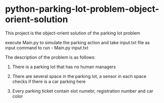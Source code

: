 python-parking-lot-problem-object-orient-solution
=================================================

This project is the object-orient solution of the parking lot problem

execute Main.py to simulate the parking action and take input.txt file as input
command to run - Main.py  input.txt 

The description of the problem is as follows:

1. There is a parking lot that has no human managers

2. There are several space in the parking lot, a sensor in each space checks if there is a car parking here

3. Every parking ticket contain slot numebr, registration number and car color

